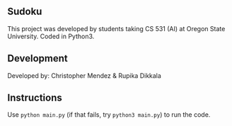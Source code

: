 ## Sudoku

This project was developed by students taking CS 531 (AI) at Oregon State University. Coded in Python3.

## Development 

Developed by: Christopher Mendez & Rupika Dikkala

## Instructions

Use `python main.py` (if that fails, try `python3 main.py`) to run the code.
